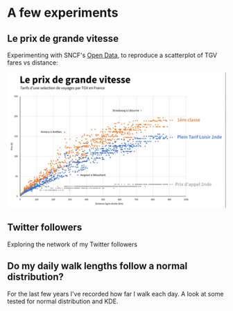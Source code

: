 # A few experiments

## Le prix de grande vitesse

Experimenting with SNCF's [Open Data](https://ressources.data.sncf.com/explore/?sort=modified), to reproduce a scatterplot of TGV fares vs distance:

<img title="Le prix de grande vitesse" alt="A scatter plot of a selection of fares on SNCF (French railways) against distance." src="le-prix-de-g-v.png">

## Twitter followers
Exploring the network of my Twitter followers

## Do my daily walk lengths follow a normal distribution?
For the last few years I've recorded how far I walk each day. A look at some tested for normal distribution and KDE.

